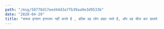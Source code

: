 ```yaml
---
path: "/msg/50778d17eed44d3a7fb39aa9e3d9533b"
date: "2020-04-29"
title: "सफल इन्सान इन्तजार नहीं करते है , बल्कि वह लोग बाहर जाते है, और वह चीज कर डालते है"
---
```

